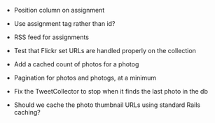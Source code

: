 * Position column on assignment

* Use assignment tag rather than id?

* RSS feed for assignments

* Test that Flickr set URLs are handled properly on the collection

* Add a cached count of photos for a photog

* Pagination for photos and photogs, at a minimum

* Fix the TweetCollector to stop when it finds the last photo in the db

* Should we cache the photo thumbnail URLs using standard Rails caching?
